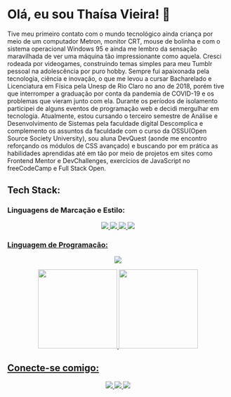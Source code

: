 # Olá, eu sou Thaísa Vieira! 👋
Tive meu primeiro contato com o mundo tecnológico ainda criança por meio de um computador Metron, monitor CRT, mouse de bolinha e com o sistema operacional Windows 95 e ainda me lembro da sensação maravilhada de ver uma máquina tão impressionante como aquela. Cresci rodeada por videogames, construindo temas simples para meu Tumblr pessoal na adolescência por puro hobby. Sempre fui apaixonada pela tecnologia, ciência e inovação, o que me levou a cursar Bacharelado e Licenciatura em Física pela Unesp de Rio Claro no ano de 2018, porém tive que interromper a graduação por conta da pandemia de COVID-19 e os problemas que vieram junto com ela. Durante os períodos de isolamento participei de alguns eventos de programação web e decidi mergulhar em tecnologia.
Atualmente, estou cursando o terceiro semestre de Análise e Desenvolvimento de Sistemas pela faculdade digital Descomplica e complemento os assuntos da faculdade com o curso da OSSU(Open Source Society University), sou aluna DevQuest (aonde me encontro reforçando os módulos de CSS avançado) e buscando por em prática as habilidades aprendidas até em tão por meio de projetos em sites como Frontend Mentor e DevChallenges, exercícios de JavaScript no freeCodeCamp e Full Stack Open.
## Tech Stack:
### Linguagens de Marcação e Estilo:
<p align="center">
    <a href="#"><img src="https://img.shields.io/badge/Markdown-000000?style=for-the-badge&logo=markdown&logoColor=white"</a>
    <a href="#"><img src="https://img.shields.io/badge/HTML5-000?style=for-the-badge&logo=html5&logoColor=white"</a>
    <a href="#"><img src="https://img.shields.io/badge/CSS3-000?style=for-the-badge&logo=css3&logoColor=white"</a>
    <a href="#"><img src="https://img.shields.io/badge/Sass-000?style=for-the-badge&logo=sass&logoColor=white"</a>
</p>

<h3>Linguagem de Programação:</h3>
<p align="center">
    <a href="#"><img src="https://img.shields.io/badge/JavaScript-000?style=for-the-badge&logo=javascript&logoColor=white"</a>
</p>
      
<div>
    <p align="center">
      <a href="https://github.com/thaisavieira">
   <img height="180em" src="https://github-readme-stats.vercel.app/api?username=thaisavieira&show_icons=true&theme=midnight-purple&include_all_commits=true&count_private=true"/>
   <img height="180em" src="https://github-readme-stats.vercel.app/api/top-langs/?username=thaisavieira&layout=compact&langs_count=6&theme=midnight-purple"/>
</div>
</p>
<h2>Conecte-se comigo:</h2>
<p align="center">
    <a href="https://www.linkedin.com/in/thaisa-vieira/" target="_blank"><img src="https://img.shields.io/badge/linkedin-000?style=for-the-badge&logo=linkedin&logoColor=whit"</a>
    <a href="http://dev.to/thaisavieira" target="_blank"><img src="https://img.shields.io/badge/dev-000?style=for-the-badge&logo=dev&logoColor=whit"</a>
    <a href="http://medium.com/@thaisavieira.tech" target="_blank"><img src="https://img.shields.io/badge/medium-000?style=for-the-badge&logo=medium&logoColor=whit"</a>
</p>
